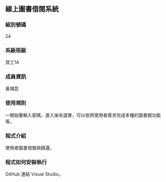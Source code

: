 ## 線上圖書借閱系統

### 組別號碼
24

### 系級班級
資工1A

### 成員資訊
黃翊芸

### 使用規則
一開始要輸入密碼，進入後有選單，可以依照使用者需求完成多種的圖書館功能等。

### 程式介紹
使用者圖書借閱與歸還。

### 程式如何安裝執行
GitHub 連結 Visual Studio。

